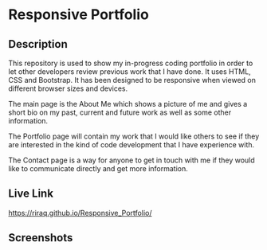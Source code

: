 # Responsive Portfolio

## Description
This repository is used to show my in-progress coding portfolio in order to let other developers review previous work that I have done. It uses HTML, CSS and Bootstrap. It has been designed to be responsive when viewed on different browser sizes and devices.

The main page is the About Me which shows a picture of me and gives a short bio on my past, current and future work as well as some other information.

The Portfolio page will contain my work that I would like others to see if they are interested in the kind of code development that I have experience with. 

The Contact page is a way for anyone to get in touch with me if they would like to communicate directly and get more information. 

## Live Link
https://riraq.github.io/Responsive_Portfolio/

## Screenshots